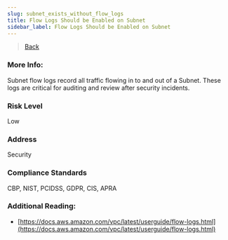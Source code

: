 ```yaml
---
slug: subnet_exists_without_flow_logs
title: Flow Logs Should be Enabled on Subnet
sidebar_label: Flow Logs Should be Enabled on Subnet
---
```

> [Back](../../sgaudit)

### More Info:
Subnet flow logs record all traffic flowing in to and out of a Subnet. These logs are critical for auditing and review after security incidents.

### Risk Level
Low

### Address
Security

### Compliance Standards
CBP, NIST, PCIDSS, GDPR, CIS, APRA

### Additional Reading:
- [https://docs.aws.amazon.com/vpc/latest/userguide/flow-logs.html](https://docs.aws.amazon.com/vpc/latest/userguide/flow-logs.html) 
